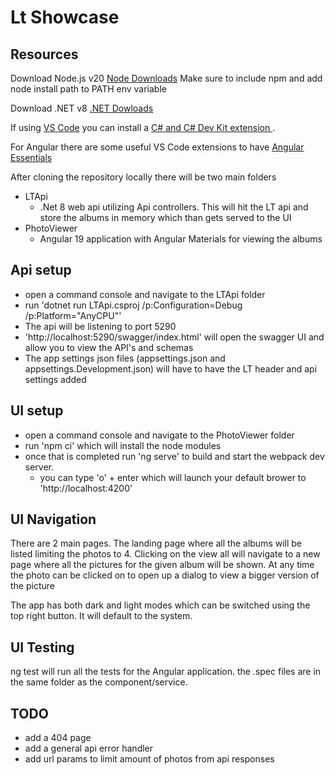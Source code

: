 # Lt Showcase

## Resources

Download Node.js v20 [Node Downloads](https://nodejs.org/en/download)
Make sure to include npm and add node install path to PATH env variable

Download .NET v8 [.NET Dowloads](https://dotnet.microsoft.com/en-us/download/dotnet)

If using [VS Code](https://code.visualstudio.com/) you can install a [C# and C# Dev Kit extension ](https://code.visualstudio.com/docs/languages/dotnet).

For Angular there are some useful VS Code extensions to have [Angular Essentials](https://marketplace.visualstudio.com/items?itemName=johnpapa.angular-essentials)


After cloning the repository locally there will be two main folders
 - LTApi 
   - .Net 8 web api utilizing Api controllers. This will hit the LT api and store the albums in memory which than gets served to the UI
 - PhotoViewer
   - Angular 19 application with Angular Materials for viewing the albums

## Api setup

- open a command console and navigate to the LTApi folder
- run 'dotnet run LTApi.csproj /p:Configuration=Debug /p:Platform="AnyCPU"'
- The api will be listening to port 5290
- 'http://localhost:5290/swagger/index.html' will open the swagger UI and allow you to view the API's and schemas
- The app settings json files (appsettings.json and appsettings.Development.json) will have to have the LT header and api settings added

## UI setup

 - open a command console and navigate to the PhotoViewer folder
 - run 'npm ci' which will install the node modules
 - once that is completed run 'ng serve' to build and start the webpack dev server. 
   - you can type 'o' + enter which will launch your default brower to 'http://localhost:4200'


## UI Navigation

There are 2 main pages. The landing page where all the albums will be listed limiting the photos to 4.
Clicking on the view all will navigate to a new page where all the pictures for the given album will be shown.
At any time the photo can be clicked on to open up a dialog to view a bigger version of the picture

The app has both dark and light modes which can be switched using the top right button. It will default to the system.

## UI Testing

ng test will run all the tests for the Angular application.
the .spec files are in the same folder as the component/service.

## TODO

- add a 404 page
- add a general api error handler
- add url params to limit amount of photos from api responses